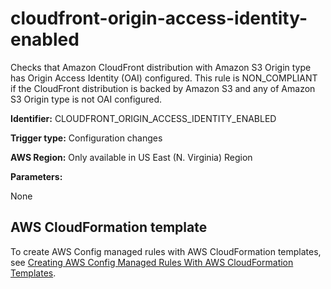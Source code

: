 # cloudfront\-origin\-access\-identity\-enabled<a name="cloudfront-origin-access-identity-enabled"></a>

Checks that Amazon CloudFront distribution with Amazon S3 Origin type has Origin Access Identity \(OAI\) configured\. This rule is NON\_COMPLIANT if the CloudFront distribution is backed by Amazon S3 and any of Amazon S3 Origin type is not OAI configured\. 

**Identifier:** CLOUDFRONT\_ORIGIN\_ACCESS\_IDENTITY\_ENABLED

**Trigger type:** Configuration changes

**AWS Region:** Only available in US East \(N\. Virginia\) Region

**Parameters:**

None  

## AWS CloudFormation template<a name="w24aac11c29c17c43c15"></a>

To create AWS Config managed rules with AWS CloudFormation templates, see [Creating AWS Config Managed Rules With AWS CloudFormation Templates](aws-config-managed-rules-cloudformation-templates.md)\.